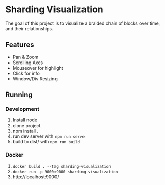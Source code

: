 # Sharding Visualization

The goal of this project is to visualize a braided chain of blocks over time, and their relationships.


## Features

* Pan & Zoom
* Scrolling Axes
* Mouseover for highlight
* Click for info
* Window/Div  Resizing


## Running

### Development

1. Install node
2. clone project
3. npm install .
4. run dev server with `npm run serve`
5. build to dist/ with `npm run build`


### Docker

1. `docker build . --tag sharding-visualization`
2. `docker run -p 9000:9000 sharding-visualization`
3. http://localhost:9000/
